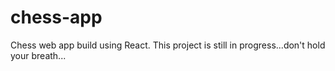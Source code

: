 # chess-app
Chess web app build using React. This project is still in progress...don't hold your breath...
